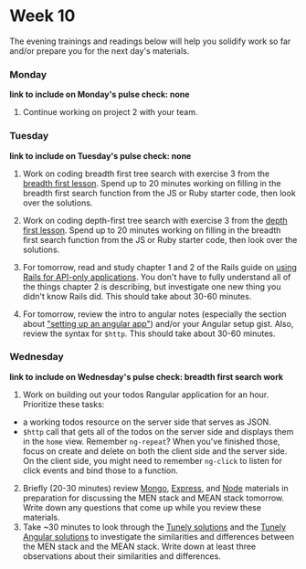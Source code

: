 # Week 10

The evening trainings and readings below will help you solidify work so far and/or prepare you for the next day's materials.


### Monday

**link to include on Monday's pulse check: none**

1. Continue working on project 2 with your team.



### Tuesday

**link to include on Tuesday's pulse check: none**

1. Work on coding breadth first tree search with exercise 3 from the [breadth first lesson](https://github.com/sf-wdi-34/breadth-first-search).  Spend up to 20 minutes working on filling in the breadth first search function from the JS or Ruby starter code, then look over the solutions.

1. Work on coding depth-first tree search with exercise 3 from the [depth first lesson](https://github.com/sf-wdi-34/depth-first-search).  Spend up to 20 minutes working on filling in the breadth first search function from the JS or Ruby starter code, then look over the solutions.

1. For tomorrow, read and study chapter 1 and 2 of the Rails guide on [using Rails for API-only applications](http://guides.rubyonrails.org/api_app.html).  You don't have to fully understand all of the things chapter 2 is describing, but investigate one new thing you didn't know Rails did. This should take about 30-60 minutes.

1. For tomorrow, review the intro to angular notes (especially the section about ["setting up an angular app"](https://github.com/sf-wdi-34/intro-angular#setting-up-an-angular-app)) and/or your Angular setup gist. Also, review the syntax for `$http`.  This should take about 30-60 minutes.

### Wednesday

**link to include on Wednesday's pulse check: breadth first search work**


1. Work on building out your todos Rangular application for an hour. Prioritize these tasks:
  * a working todos resource on the server side that serves as JSON.
  * `$http` call that gets all of the todos on the server side and displays them in the `home` view. Remember `ng-repeat`?
  When you've finished those, focus on create and delete on both the client side and the server side. On the client side, you might need to remember `ng-click` to listen for click events and bind those to a function.
2. Briefly (20-30 minutes) review [Mongo](https://github.com/sf-wdi-34/mongoose), [Express](https://github.com/sf-wdi-34/express), and [Node](https://github.com/sf-wdi-34/express#what-is-node) materials in preparation for discussing the MEN stack and MEAN stack tomorrow. Write down any questions that come up while you review these materials.
3. Take ~30 minutes to look through the [Tunely solutions](https://github.com/sf-wdi-34/tunely/tree/34/solutions-sprint-6) and the [Tunely Angular solutions](https://github.com/sf-wdi-34/tunely-angular/tree/solutions_sprint_5) to investigate the similarities and differences between the MEN stack and the MEAN stack. Write down at least three observations about their similarities and differences.

<!--
### Thursday

**link to include on Thursday's pulse check: your Rangular app repo**

1. Continue building your MEAN reveiw project for 1 hour. Prioritize these tasks:
 * serve the Angular front-end from an Express server (HTML, CSS, and client-side JavaScript should be served through Express)
 * build a controller that changes the appearance of the page based on input in a form field (for whichever project you choose)
 * use $http to submit the form data to a route on the server and send some kind of response you can receive on the front end
 When you've finished those, focus on expanding the back end so you can store the data from the form into a MongoDB database. 

1. To help prepare for MEAN authentication, review the basic syntax of [Angular Services](https://github.com/sf-wdi-34/angular-services).

1. To help prepare for MEAN authentication, research JSON Web Tokens (known as JWTs).  You should be able to answer the following questions:
  * What are the 3 parts of a JWT?
  * What information does each part contain?
  * Why do people use JWTs for authentication?
  A great resource to read would be [https://jwt.io/introduction/](https://jwt.io/introduction/).


### Weekend

-->
